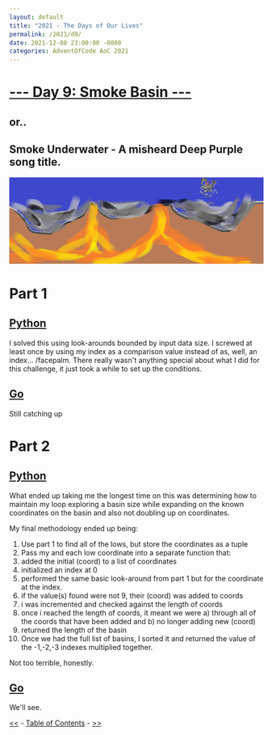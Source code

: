 ```yaml
---
layout: default
title: "2021 - The Days of Our Lives"
permalink: /2021/d9/
date: 2021-12-08 23:00:00 -0000
categories: AdventOfCode AoC 2021
---
```

# [--- Day 9: Smoke Basin ---](https://adventofcode.com/2021/day/9)
## or..
## Smoke Underwater - A misheard Deep Purple song title.
![one art please](/docs/assets/img/lowsmoke.png)
# Part 1

## [Python](https://github.com/aaronlael/AoC-2021/blob/master/AoC_2021_D9P1.py)

I solved this using look-arounds bounded by input data size.  I screwed at least once by using my index as a comparison value instead of as, well, an index... /facepalm.  There really wasn't anything special about what I did for this challenge, it just took a while to set up the conditions.

## [Go](https://github.com/aaronlael/AoC-2021-Go/)

Still catching up

# Part 2

## [Python](https://github.com/aaronlael/AoC-2021/blob/master/AoC_2021_D9P2.py)

What ended up taking me the longest time on this was determining how to maintain my loop exploring a basin size while expanding on the known coordinates on the basin and also not doubling up on coordinates.

My final methodology ended up being:

1. Use part 1 to find all of the lows, but store the coordinates as a tuple
2. Pass my and each low coordinate into a separate function that:
  1. added the initial (coord) to a list of coordinates
  2. initialized an index at 0
  3. performed the same basic look-around from part 1 but for the coordinate at the index.
  4. if the value(s) found were not 9, their (coord) was added to coords
  5. i was incremented and checked against the length of coords
  6. once i reached the length of coords, it meant we were a) through all of the coords that have been added and b) no longer adding new (coord)
  7. returned the length of the basin
3. Once we had the full list of basins, I sorted it and returned the value of the -1,-2,-3 indexes multiplied together.

Not too terrible, honestly.

## [Go](https://github.com/aaronlael/AoC-2021-Go/)

We'll see.

[<<](AoC_2021_D8.md) - [Table of Contents](AoC_2021.md) - [>>](AoC_2021_D10.md)
